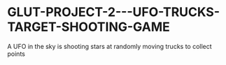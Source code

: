 # GLUT-PROJECT-2---UFO-TRUCKS-TARGET-SHOOTING-GAME
A UFO in the sky is shooting stars at randomly moving trucks to collect points
